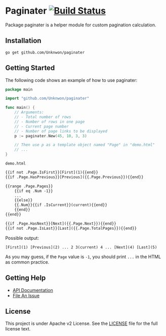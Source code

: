 Paginater [![Build Status](https://travis-ci.org/Unknwon/paginater.svg?branch=master)](https://travis-ci.org/Unknwon/paginater)
=========

Package paginater is a helper module for custom pagination calculation.

## Installation

	go get github.com/Unknwon/paginater

## Getting Started

The following code shows an example of how to use paginater:

```go
package main

import "github.com/Unknwon/paginater"

func main() {
	// Arguments:
	// - Total number of rows
	// - Number of rows in one page
	// - Current page number
	// - Number of page links to be displayed
	p := paginater.New(45, 10, 3, 3)

	// Then use p as a template object named "Page" in "demo.html"
	// ...
}
```

`demo.html`

```html
{{if not .Page.IsFirst}}[First](1){{end}}
{{if .Page.HasPrevious}}[Previous]({{.Page.Previous}}){{end}}

{{range .Page.Pages}}
	{{if eq .Num -1}}
	...
	{{else}}
	{{.Num}}{{if .IsCurrent}}(current){{end}}
	{{end}}
{{end}}

{{if .Page.HasNext}}[Next]({{.Page.Next}}){{end}}
{{if not .Page.IsLast}}[Last]({{.Page.TotalPages}}){{end}}
```

Possible output:

```
[First](1) [Previous](2) ... 2 3(current) 4 ... [Next](4) [Last](5)
```

As you may guess, if the `Page` value is `-1`, you should print `...` in the HTML as common practice.

## Getting Help

- [API Documentation](https://gowalker.org/github.com/Unknwon/paginater)
- [File An Issue](https://github.com/Unknwon/paginater/issues/new)

## License

This project is under Apache v2 License. See the [LICENSE](LICENSE) file for the full license text.